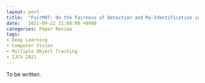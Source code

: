 ```yaml
---
layout: post
title:  "FairMOT: On the Fairness of Detection and Re-Identification in Multiple Object Tracking (IJCV 2021)"
date:   2021-09-22 21:00:00 +0900
categories: Paper Review
tags:
- Deep Learning
- Computer Vision
- Multiple Object Tracking
- IJCV 2021
---
```


To be written.

[comment]: <> (You’ll find this post in your `_posts` directory. Go ahead and edit it and re-build the site to see your changes. You can rebuild the site in many different ways, but the most common way is to run `jekyll serve`, which launches a web server and auto-regenerates your site when a file is updated.)

[comment]: <> (Jekyll requires blog post files to be named according to the following format:)

[comment]: <> (`YEAR-MONTH-DAY-title.MARKUP`)

[comment]: <> (Where `YEAR` is a four-digit number, `MONTH` and `DAY` are both two-digit numbers, and `MARKUP` is the file extension representing the format used in the file. After that, include the necessary front matter. Take a look at the source for this post to get an idea about how it works.)

[comment]: <> (Jekyll also offers powerful support for code snippets:)

[comment]: <> ({% highlight ruby %})

[comment]: <> (def print_hi&#40;name&#41;)

[comment]: <> (  puts "Hi, #{name}")

[comment]: <> (end)

[comment]: <> (print_hi&#40;'Tom'&#41;)

[comment]: <> (#=> prints 'Hi, Tom' to STDOUT.)

[comment]: <> ({% endhighlight %})

[comment]: <> (Check out the [Jekyll docs][jekyll-docs] for more info on how to get the most out of Jekyll. File all bugs/feature requests at [Jekyll’s GitHub repo][jekyll-gh]. If you have questions, you can ask them on [Jekyll Talk][jekyll-talk].)

[comment]: <> ([jekyll-docs]: https://jekyllrb.com/docs/home)

[comment]: <> ([jekyll-gh]:   https://github.com/jekyll/jekyll)

[comment]: <> ([jekyll-talk]: https://talk.jekyllrb.com/)
